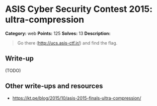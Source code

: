# ASIS Cyber Security Contest 2015: ultra-compression

**Category:** web
**Points:** 125
**Solves:** 13
**Description:**

> Go there (http://ucs.asis-ctf.ir/) and find the flag.
> 

## Write-up

(TODO)

## Other write-ups and resources

* https://kt.pe/blog/2015/10/asis-2015-finals-ultra-compression/
